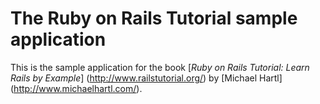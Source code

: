 # The Ruby on Rails Tutorial sample application

This is the sample application for the book
[*Ruby on Rails Tutorial: Learn Rails by Example*] (http://www.railstutorial.org/)
by [Michael Hartl] (http://www.michaelhartl.com/).


